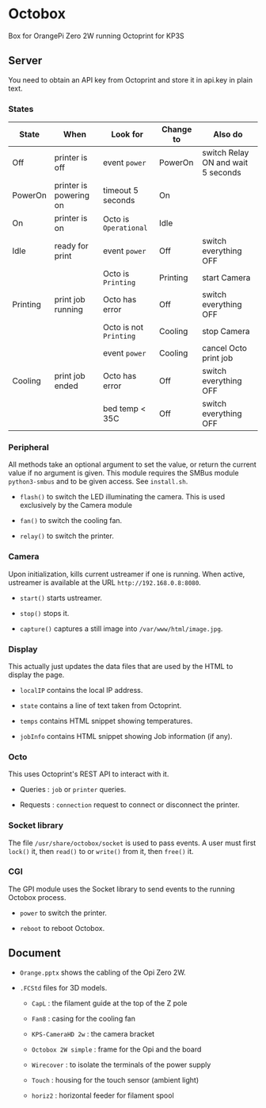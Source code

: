 # Octobox

Box for OrangePi Zero 2W running Octoprint for KP3S

## Server

You need to obtain an API key from Octoprint and store it in api.key in plain text.

### States

| State    | When                   | Look for               | Change to | Also do                            |
|----------|------------------------|------------------------|-----------|------------------------------------|
| Off      | printer is off         | event `power`          | PowerOn   | switch Relay ON and wait 5 seconds |
| PowerOn  | printer is powering on | timeout 5 seconds      | On        |                                    |
| On       | printer is on          | Octo is `Operational`  | Idle      |                                    |
| Idle     | ready for print        | event `power`          | Off       | switch everything OFF              |
|          |                        | Octo is `Printing`     | Printing  | start Camera                       |
| Printing | print job running      | Octo has error         | Off       | switch everything OFF              |
|          |                        | Octo is not `Printing` | Cooling   | stop Camera                        |
|          |                        | event `power`          | Cooling   | cancel Octo print job              |
| Cooling  | print job ended        | Octo has error         | Off       | switch everything OFF              |
|          |                        | bed temp < 35C         | Off       | switch everything OFF              |

### Peripheral

All methods take an optional argument to set the value,
or return the current value if no argument is given.
This module requires the SMBus module `python3-smbus`
and to be given access. See `install.sh`.

- `flash()` to switch the LED illuminating the camera.
This is used exclusively by the Camera module

- `fan()` to switch the cooling fan.

- `relay()` to switch the printer.

### Camera

Upon initialization, kills current ustreamer if one is running.
When active, ustreamer is available at the URL
`http://192.168.0.8:8080`.

- `start()` starts ustreamer.

- `stop()` stops it.

- `capture()` captures a still image into `/var/www/html/image.jpg`.

### Display

This actually just updates the data files that are used by the HTML to display the page.

- `localIP` contains the local IP address.

- `state` contains a line of text taken from Octoprint.

- `temps` contains HTML snippet showing temperatures.

- `jobInfo` contains HTML snippet showing Job information (if any).

### Octo

This uses Octoprint's REST API to interact with it.

- Queries : `job` or `printer` queries.

- Requests : `connection` request to connect or disconnect the printer.

### Socket library

The file `/usr/share/octobox/socket` is used to pass events.
A user must first `lock()` it, then `read()` to or `write()` from it, 
then `free()` it.

### CGI

The GPI module uses the Socket library to send events to the running Octobox process.

- `power` to switch the printer.

- `reboot` to reboot Octobox.

## Document

- `Orange.pptx` shows the cabling of the Opi Zero 2W.

- `.FCStd` files for 3D models.

    - `CapL` : the filament guide at the top of the Z pole
    
    - `Fan8` : casing for the cooling fan
    
    - `KPS-CameraHD 2w` : the camera bracket
    
    - `Octobox 2W simple` : frame for the Opi and the board
    
    - `Wirecover` : to isolate the terminals of the power supply
    
    - `Touch` : housing for the touch sensor (ambient light)

    - `horiz2` : horizontal feeder for filament spool

